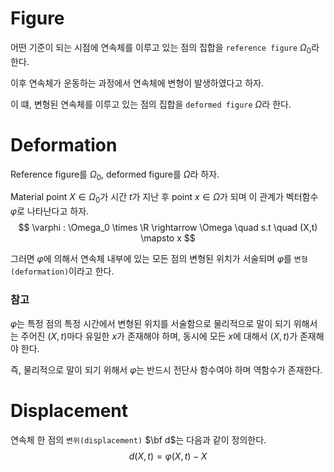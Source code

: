 # Figure
어떤 기준이 되는 시점에 연속체를 이루고 있는 점의 집합을 `reference figure` $\Omega_0$라 한다.

이후 연속체가 운동하는 과정에서 연속체에 변형이 발생하였다고 하자.

이 떄, 변형된 연속체를 이루고 있는 점의 집합을 `deformed figure` $\Omega$라 한다.

# Deformation
Reference figure를 $\Omega_0$, deformed figure를 $\Omega$라 하자.

Material point $X \in \Omega_0$가 시간 $t$가 지난 후 point $x \in \Omega$가 되며 이 관계가 벡터함수 $\varphi$로 나타난다고 하자.
$$ \varphi : \Omega_0 \times \R \rightarrow \Omega \quad s.t \quad (X,t) \mapsto x  $$

그러면 $\varphi$에 의해서 연속체 내부에 있는 모든 점의 변형된 위치가 서술되며 $\varphi$를 `변형(deformation)`이라고 한다.

### 참고
$\varphi$는 특정 점의 특정 시간에서 변형된 위치를 서술함으로 물리적으로 말이 되기 위해서는 주어진 $(X,t)$마다 유일한 $x$가 존재해야 하며, 동시에 모든 $x$에 대해서 $(X,t)$가 존재해야 한다. 

즉, 물리적으로 말이 되기 위해서 $\varphi$는 반드시 전단사 함수여야 하며 역함수가 존재한다.

# Displacement 
연속체 한 점의 `변위(displacement)` $\bf d$는 다음과 같이 정의한다.
$$  d(X, t) = \varphi(X, t) - X $$

